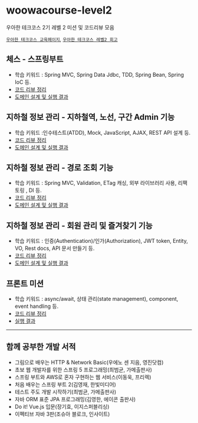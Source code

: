 # woowacourse-level2
우아한 테크코스 2기 레벨 2 미션 및 코드리뷰 모음

[`우아한 테크코스 교육페이지`](https://techcourse.woowahan.com/), [`우아한 테크코스 레벨2 회고`](https://bazzzi.tistory.com/2)

## 체스 - 스프링부트
  - 학습 키워드 : Spring MVC, Spring Data Jdbc, TDD, Spring Bean, Spring IoC 등.
  - [코드 리뷰 정리](https://github.com/yeonnseok/woowacourse-level2/wiki/1.-%EC%BD%94%EB%93%9C-%EB%A6%AC%EB%B7%B0-%EC%A0%95%EB%A6%AC-(jwp-chess))
  - [도메인 설계 및 실행 결과](https://github.com/yeonnseok/woowacourse-level2/wiki/2.-%EB%8F%84%EB%A9%94%EC%9D%B8-%EC%84%A4%EA%B3%84-%EB%B0%8F-%EC%8B%A4%ED%96%89-%EA%B2%B0%EA%B3%BC-(jwp-chess))

## 지하철 정보 관리 - 지하철역, 노선, 구간 Admin 기능
  - 학습 키워드 :인수테스트(ATDD), Mock, JavaScript, AJAX, REST API 설계 등. 
  - [코드 리뷰 정리](https://github.com/yeonnseok/woowacourse-level2/wiki/3.-%EC%BD%94%EB%93%9C-%EB%A6%AC%EB%B7%B0-%EC%A0%95%EB%A6%AC-(subway-admin))
  - [도메인 설계 및 실행 결과](https://github.com/yeonnseok/woowacourse-level2/wiki/4.-%EB%8F%84%EB%A9%94%EC%9D%B8-%EC%84%A4%EA%B3%84-%EB%B0%8F-%EC%8B%A4%ED%96%89-%EA%B2%B0%EA%B3%BC-(subway-admin))

## 지하철 정보 관리 - 경로 조회 기능
  - 학습 키워드 : Spring MVC, Validation, ETag 캐싱, 외부 라이브러리 사용, 리팩토링 , DI 등.
  - [코드 리뷰 정리](https://github.com/yeonnseok/woowacourse-level2/wiki/5.-%EC%BD%94%EB%93%9C-%EB%A6%AC%EB%B7%B0-%EC%A0%95%EB%A6%AC-(subway-path))
  - [도메인 설계 및 실행 결과](https://github.com/yeonnseok/woowacourse-level2/wiki/6.-%EB%8F%84%EB%A9%94%EC%9D%B8-%EC%84%A4%EA%B3%84-%EB%B0%8F-%EC%8B%A4%ED%96%89-%EA%B2%B0%EA%B3%BC-(subway-path))

## 지하철 정보 관리 - 회원 관리 및 즐겨찾기 기능
  - 학습 키워드 : 인증(Authentication)/인가(Authorization), JWT token, Entity, VO, Rest docs, API 문서 만들기 등.
  - [코드 리뷰 정리](https://github.com/yeonnseok/woowacourse-level2/wiki/7.-%EC%BD%94%EB%93%9C-%EB%A6%AC%EB%B7%B0-%EC%A0%95%EB%A6%AC-(subway-favorite))
  - [도메인 설계 및 실행 결과](https://github.com/yeonnseok/woowacourse-level2/wiki/8.-%EB%8F%84%EB%A9%94%EC%9D%B8-%EC%84%A4%EA%B3%84-%EB%B0%8F-%EC%8B%A4%ED%96%89-%EA%B2%B0%EA%B3%BC-(subway-favorite))

## 프론트 미션
  - 학습 키워드 : async/await, 상태 관리(state management), component, event handling 등.
  - [코드 리뷰 정리](https://github.com/yeonnseok/woowacourse-level2/wiki/9.-%EC%BD%94%EB%93%9C-%EB%A6%AC%EB%B7%B0-%EC%A0%95%EB%A6%AC-(todolist))
  - [실행 결과](https://github.com/yeonnseok/woowacourse-level2/wiki/10.-%EB%8F%84%EB%A9%94%EC%9D%B8-%EC%84%A4%EA%B3%84-%EB%B0%8F-%EC%8B%A4%ED%96%89-%EA%B2%B0%EA%B3%BC-(todolist))
  
---
## 함께 공부한 개발 서적
* 그림으로 배우는 HTTP & Network Basic(우에노 센 지음, 영진닷컴)
* 초보 웹 개발자를 위한 스프링 5 프로그래밍(최범균, 가메출판사)
* 스프링 부트와 AWS로 혼자 구현하는 웹 서비스(이동욱, 프리렉)
* 처음 배우는 스프링 부트 2(김영재, 한빛미디어)
* 테스트 주도 개발 시작하기(최범균,  가메출판사)
* 자바 ORM 표준 JPA 프로그래밍(김영한, 에이콘 출판사)
* Do it! Vue.js 입문(장기효, 이지스퍼블리싱)
* 이펙티브 자바 3판(조슈아 블로크, 인사이트) 
